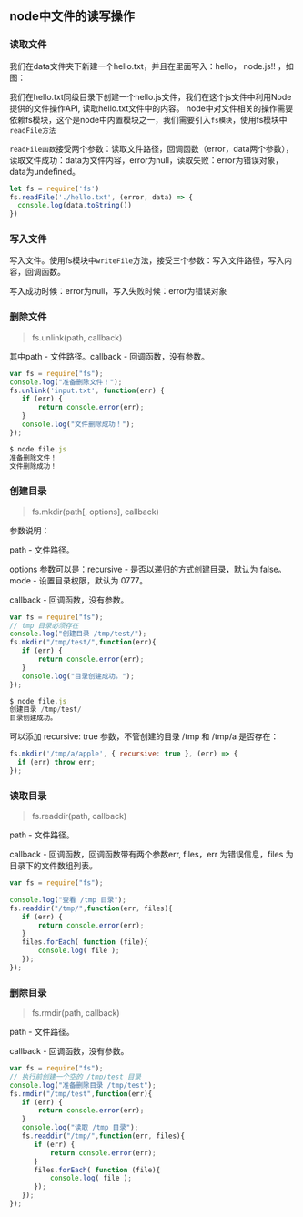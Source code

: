 ## node中文件的读写操作

### 读取文件

我们在data文件夹下新建一个hello.txt，并且在里面写入：hello， node.js!! ，如图：

我们在hello.txt同级目录下创建一个hello.js文件，我们在这个js文件中利用Node提供的文件操作API, 读取hello.txt文件中的内容。
node中对文件相关的操作需要依赖fs模块，这个是node中内置模块之一，我们需要引入`fs模块`，使用fs模块中`readFile方法`

`readFile函数`接受两个参数：读取文件路径，回调函数（error，data两个参数），
读取文件成功：data为文件内容，error为null，读取失败：error为错误对象，data为undefined。 

```js
let fs = require('fs')
fs.readFile('./hello.txt', (error, data) => {
  console.log(data.toString())
})
```

### 写入文件

写入文件。使用fs模块中`writeFile`方法，接受三个参数：写入文件路径，写入内容，回调函数。

写入成功时候：error为null，写入失败时候：error为错误对象

### 删除文件

> fs.unlink(path, callback)

其中path - 文件路径。callback - 回调函数，没有参数。

```js
var fs = require("fs");
console.log("准备删除文件！");
fs.unlink('input.txt', function(err) {
   if (err) {
       return console.error(err);
   }
   console.log("文件删除成功！");
});
```

```js
$ node file.js 
准备删除文件！
文件删除成功！
```

### 创建目录

> fs.mkdir(path[, options], callback)

参数说明：

path - 文件路径。

options 参数可以是：recursive - 是否以递归的方式创建目录，默认为 false。mode - 设置目录权限，默认为 0777。

callback - 回调函数，没有参数。

```js
var fs = require("fs");
// tmp 目录必须存在
console.log("创建目录 /tmp/test/");
fs.mkdir("/tmp/test/",function(err){
   if (err) {
       return console.error(err);
   }
   console.log("目录创建成功。");
});
```

```js
$ node file.js 
创建目录 /tmp/test/
目录创建成功。
```

可以添加 recursive: true 参数，不管创建的目录 /tmp 和 /tmp/a 是否存在：

```js
fs.mkdir('/tmp/a/apple', { recursive: true }, (err) => {
  if (err) throw err;
});
```

### 读取目录

> fs.readdir(path, callback)

path - 文件路径。

callback - 回调函数，回调函数带有两个参数err, files，err 为错误信息，files 为 目录下的文件数组列表。

```js
var fs = require("fs");
​
console.log("查看 /tmp 目录");
fs.readdir("/tmp/",function(err, files){
   if (err) {
       return console.error(err);
   }
   files.forEach( function (file){
       console.log( file );
   });
});
```

### 删除目录

> fs.rmdir(path, callback)

path - 文件路径。

callback - 回调函数，没有参数。

```js
var fs = require("fs");
// 执行前创建一个空的 /tmp/test 目录
console.log("准备删除目录 /tmp/test");
fs.rmdir("/tmp/test",function(err){
   if (err) {
       return console.error(err);
   }
   console.log("读取 /tmp 目录");
   fs.readdir("/tmp/",function(err, files){
      if (err) {
          return console.error(err);
      }
      files.forEach( function (file){
          console.log( file );
      });
   });
});
```